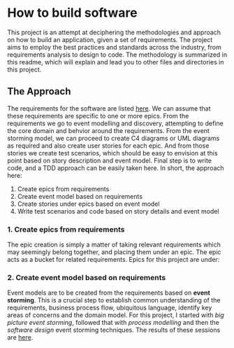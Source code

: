 # How to build software

This project is an attempt at deciphering the methodologies and approach on how to build an application, given a set of requirements. The project aims to employ 
the best practices and standards across the industry, from requirements analysis to design to code. The methodology is summarized in this readme, which will explain and lead you 
to other files and directories in this project.

## The Approach
The requirements for the software are listed [here](./requirements.md). We can assume that these requirements are specific to one or more epics. From the requirements we go to event modelling and discovery, attempting to define the core domain and behvior around the requirements. From the event storming model, we can proceed to create C4 diagrams or UML diagrams as required and also create user stories for each epic. And from those stories we create test scenarios, which should be easy to envision at this point based on story description and event model. Final step is to write code, and a TDD approach can be easily taken here. In short, the approach here:

1. Create epics from requirements
2. Create event model based on requirements
3. Create stories under epics based on event model
4. Write test scenarios and code based on story details and event model



### 1. Create epics from requirements
The epic creation is simply a matter of taking relevant requirements which may seemingly belong together, and placing them under an epic. The epic acts as a bucket for related requirements. Epics for this project are under:


### 2. Create event model based on requirements
Event models are to be created from the requirements based on **event storming**. This is a crucial step to establish common understanding of the requirements, business process flow, ubiquitous language, identify key areas of concerns and the domain model.
For this project, I started with *big picture event storming*, followed that with *process modelling* and then the *software design* event storming techniques. The results of these sessions are [here](./modelling/event%20storming.pdf). 


